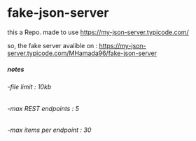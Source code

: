 # fake-json-server
this a Repo. made to use https://my-json-server.typicode.com/ 

so, the fake server avalible on :
https://my-json-server.typicode.com/MHamada96/fake-json-server

##### notes
###### -file limit              : 10kb
###### -max REST endpoints      : 5
###### -max items per endpoint  : 30
